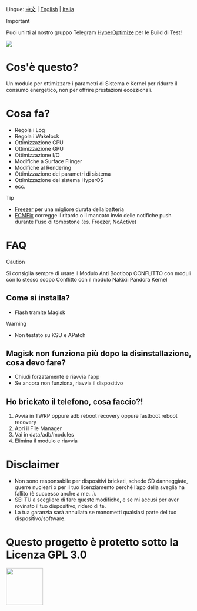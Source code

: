Lingue: [中文](https://github.com/TatshSiow/HyperOptimize/blob/main/README_CH.md) | [English](https://github.com/TatshSiow/HyperOptimize/blob/main/README.md) | [Italia](https://github.com/TatshSiow/HyperOptimize/blob/main/README_IT.md)
> [!IMPORTANT]
> Puoi unirti al nostro gruppo
> Telegram [HyperOptimize](https://t.me/TatshSecretCave) per le Build di Test!<div align="center">

![](https://github.com/user-attachments/assets/5cf75f24-5993-4e64-b3b2-328f30d4ff31)</div>

# Cos'è questo?
Un modulo per ottimizzare i parametri di Sistema e Kernel per ridurre il consumo energetico, non per offrire prestazioni eccezionali.

# Cosa fa?
- Regola i Log
- Regola i Wakelock
- Ottimizzazione CPU
- Ottimizzazione GPU
- Ottimizzazione I/O
- Modifiche a Surface Flinger
- Modifiche al Rendering
- Ottimizzazione dei parametri di sistema
- Ottimizzazione del sistema HyperOS
- ecc.

> [!TIP]
> - [Freezer](https://github.com/Freezer-Team/Freezer) per una migliore durata della batteria
> - [FCMFix](https://github.com/kooritea/fcmfix) corregge il ritardo o il mancato invio delle notifiche push durante l'uso di tombstone (es. Freezer, NoActive)


# FAQ
> [!CAUTION]
> Si consiglia sempre di usare il Modulo Anti Bootloop
> CONFLITTO con moduli con lo stesso scopo
> Conflitto con il modulo Nakixii Pandora Kernel

## Come si installa?
- Flash tramite Magisk
> [!WARNING]
> - Non testato su KSU e APatch

## Magisk non funziona più dopo la disinstallazione, cosa devo fare?
- Chiudi forzatamente e riavvia l'app
- Se ancora non funziona, riavvia il dispositivo

## Ho brickato il telefono, cosa faccio?!
1. Avvia in TWRP oppure adb reboot recovery oppure fastboot reboot recovery
2. Apri il File Manager
3. Vai in data/adb/modules
4. Elimina il modulo e riavvia

# Disclaimer
- Non sono responsabile per dispositivi brickati, schede SD danneggiate, guerre nucleari o per il tuo licenziamento perché l’app della sveglia ha fallito (è successo anche a me...).
- SEI TU a scegliere di fare queste modifiche, e se mi accusi per aver rovinato il tuo dispositivo, riderò di te.
- La tua garanzia sarà annullata se manometti qualsiasi parte del tuo dispositivo/software.


# Questo progetto è protetto sotto la Licenza GPL 3.0
<a href="https://github.com/TatshSiow/HyperOptimize/blob/main/LICENSE" ><img height=100 src="https://upload.wikimedia.org/wikipedia/commons/9/93/GPLv3_Logo.svg"/></a>
